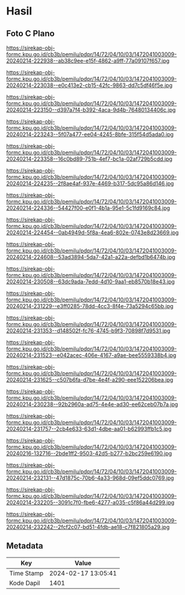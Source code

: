 # Hasil

## Foto C Plano

https://sirekap-obj-formc.kpu.go.id/cb3b/pemilu/pdpr/14/72/04/10/03/1472041003009-20240214-222938--ab38c9ee-e15f-4862-a9ff-77a09107f657.jpg

https://sirekap-obj-formc.kpu.go.id/cb3b/pemilu/pdpr/14/72/04/10/03/1472041003009-20240214-223038--e0c413e2-cb15-42fc-9863-dd7c5df46f5e.jpg

https://sirekap-obj-formc.kpu.go.id/cb3b/pemilu/pdpr/14/72/04/10/03/1472041003009-20240214-223150--d397a7f4-b392-4aca-9d4b-76480134406c.jpg

https://sirekap-obj-formc.kpu.go.id/cb3b/pemilu/pdpr/14/72/04/10/03/1472041003009-20240214-223243--5f07a477-ee04-4245-8bfe-315f54d5ada0.jpg

https://sirekap-obj-formc.kpu.go.id/cb3b/pemilu/pdpr/14/72/04/10/03/1472041003009-20240214-223358--16c0bd89-751b-4ef7-bc1a-02af729b5cdd.jpg

https://sirekap-obj-formc.kpu.go.id/cb3b/pemilu/pdpr/14/72/04/10/03/1472041003009-20240214-224235--2f8ae4af-937e-4469-b317-5dc95a86d146.jpg

https://sirekap-obj-formc.kpu.go.id/cb3b/pemilu/pdpr/14/72/04/10/03/1472041003009-20240214-224336--54427f00-e0f1-4b1a-95e1-5c1fd9169c84.jpg

https://sirekap-obj-formc.kpu.go.id/cb3b/pemilu/pdpr/14/72/04/10/03/1472041003009-20240214-224454--0ab4949d-5f8a-4ea6-802e-0743e8d23669.jpg

https://sirekap-obj-formc.kpu.go.id/cb3b/pemilu/pdpr/14/72/04/10/03/1472041003009-20240214-224608--53ad3894-5da7-42a1-a22a-defbd1b6474b.jpg

https://sirekap-obj-formc.kpu.go.id/cb3b/pemilu/pdpr/14/72/04/10/03/1472041003009-20240214-230508--63dc9ada-7edd-4d10-9aa1-eb8570b18e43.jpg

https://sirekap-obj-formc.kpu.go.id/cb3b/pemilu/pdpr/14/72/04/10/03/1472041003009-20240214-231229--e3ff0285-78dd-4cc3-8f4e-73a5294c65bb.jpg

https://sirekap-obj-formc.kpu.go.id/cb3b/pemilu/pdpr/14/72/04/10/03/1472041003009-20240214-231353--d148502f-fc76-4745-b9f3-70898f7d9531.jpg

https://sirekap-obj-formc.kpu.go.id/cb3b/pemilu/pdpr/14/72/04/10/03/1472041003009-20240214-231523--e042acec-406e-4167-a9ae-bee5559338b4.jpg

https://sirekap-obj-formc.kpu.go.id/cb3b/pemilu/pdpr/14/72/04/10/03/1472041003009-20240214-231625--c507b6fa-d7be-4e4f-a290-eee152206bea.jpg

https://sirekap-obj-formc.kpu.go.id/cb3b/pemilu/pdpr/14/72/04/10/03/1472041003009-20240214-230238--92b2960a-ad75-4e4e-ad30-ee62ceb07b7a.jpg

https://sirekap-obj-formc.kpu.go.id/cb3b/pemilu/pdpr/14/72/04/10/03/1472041003009-20240214-231757--2cb4e633-63d1-4dbe-aa01-b62993ffb1c5.jpg

https://sirekap-obj-formc.kpu.go.id/cb3b/pemilu/pdpr/14/72/04/10/03/1472041003009-20240216-132716--2bde1ff2-9503-42d5-b277-b2bc259e6190.jpg

https://sirekap-obj-formc.kpu.go.id/cb3b/pemilu/pdpr/14/72/04/10/03/1472041003009-20240214-232131--47d1875c-70b6-4a33-968d-09ef5ddc0769.jpg

https://sirekap-obj-formc.kpu.go.id/cb3b/pemilu/pdpr/14/72/04/10/03/1472041003009-20240214-232205--3091c7f0-fbe6-4277-a035-c5f86a44d299.jpg

https://sirekap-obj-formc.kpu.go.id/cb3b/pemilu/pdpr/14/72/04/10/03/1472041003009-20240214-232242--2fcf2c07-bd51-4fdb-ae18-c7f821805a29.jpg


## Metadata

| Key        | Value               |
| ---------- | ------------------- |
| Time Stamp | 2024-02-17 13:05:41 |
| Kode Dapil | 1401                |



